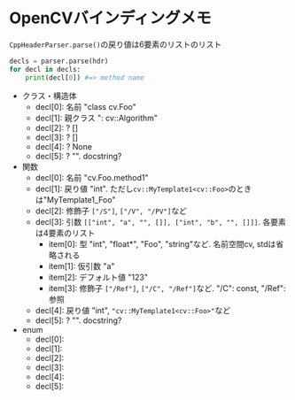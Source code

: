 # OpenCVバインディングメモ

`CppHeaderParser.parse()`の戻り値は6要素のリストのリスト

```python
decls = parser.parse(hdr)
for decl in decls:
    print(decl[0]) #=> method name
```

* クラス・構造体
  * decl[0]: 名前 "class cv.Foo"
  * decl[1]: 親クラス ": cv::Algorithm"
  * decl[2]: ? []
  * decl[3]: ? []
  * decl[4]: ? None
  * decl[5]: ? "". docstring?
* 関数
  * decl[0]: 名前 "cv.Foo.method1"
  * decl[1]: 戻り値 "int". ただし`cv::MyTemplate1<cv::Foo>`のときは"MyTemplate1_Foo"
  * decl[2]: 修飾子 `["/S"]`, `["/V", "/PV"]`など
  * decl[3]: 引数 `[["int", "a", "", []], ["int", "b", "", []]]`. 各要素は4要素のリスト
    * item[0]: 型 "int", "float*", "Foo", "string"など. 名前空間cv, stdは省略される
    * item[1]: 仮引数 "a"
    * item[2]: デフォルト値 "123"
    * item[3]: 修飾子 `["/Ref"]`, `["/C", "/Ref"]`など. "/C": const, "/Ref": 参照
  * decl[4]: 戻り値 "int", `"cv::MyTemplate1<cv::Foo>"`など
  * decl[5]: ? "". docstring?
* enum
  * decl[0]:
  * decl[1]:
  * decl[2]:
  * decl[3]:
  * decl[4]:
  * decl[5]:

